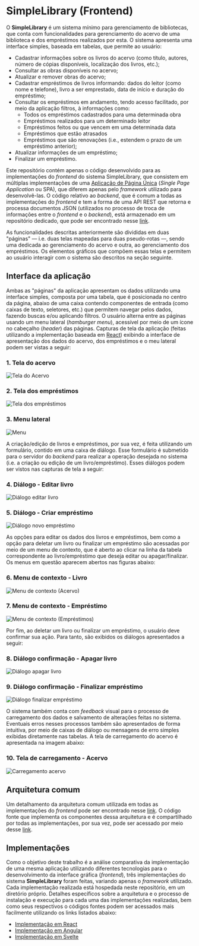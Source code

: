 # SimpleLibrary (Frontend)

O **SimpleLibrary** é um sistema mínimo para gerenciamento de bibliotecas, que conta
com funcionalidades para gerenciamento do acervo de uma biblioteca e dos
empréstimos realizados por esta. O sistema apresenta uma interface simples,
baseada em tabelas, que permite ao usuário:

- Cadastrar informações sobre os livros do acervo (como título, autores, número
de cópias disponíveis, localização dos livros, etc.);
- Consultar as obras disponíveis no acervo;
- Atualizar e remover obras do acervo;
- Cadastrar empréstimos de livros informando: dados do leitor (como nome e
telefone), livro a ser emprestado, data de início e duração do empréstimo;
- Consultar os empréstimos em andamento, tendo acesso facilitado, por meio da
aplicação filtros, à informações como:
  - Todos os empréstimos cadastrados para uma determinada obra
  - Empréstimos realizados para um determinado leitor
  - Empréstimos feitos ou que vencem em uma determinada data
  - Empréstimos que estão atrasados
  - Empréstimos que são renovações (i.e., estendem o prazo de um empréstimo
    anterior);
- Atualizar informações de um empréstimo;
- Finalizar um empréstimo.

Este repositório contém apenas o código desenvolvido para as implementações do
*frontend* do sistema SimpleLibrary, que consistem em múltiplas implementações
de uma [Aplicação de Página
Única](https://pt.wikipedia.org/wiki/Aplicativo_de_p%C3%A1gina_%C3%BAnica)
(*Single Page Application* ou SPA), que diferem apenas pelo *framework*
utilizado para desenvolvê-las. O código relativo ao *backend*, que é comum a
todas as implementações do *frontend* e tem a forma de uma API REST que retorna
e processa documentos JSON (utilizados no processo de troca de informações entre
o *frontend* e o *backend*), está armazenado em um repositório dedicado, que
pode ser encontrado nesse
[link](https://github.com/PedroPires20/SimpleLibrary-Backend.git).

As funcionalidades descritas anteriormente são divididas em duas "páginas" —
i.e. duas telas mapeadas para duas pseudo-rotas —, sendo uma dedicada ao
gerenciamento do acervo e outra, ao gerenciamento dos empréstimos. Os elementos
gráficos que compõem essas telas e permitem ao usuário interagir com o sistema
são descritos na seção seguinte.

## Interface da aplicação

Ambas as "páginas" da aplicação apresentam os dados utilizando uma interface
simples, composta por uma tabela, que é posicionada no centro da página, abaixo
de uma caixa contendo componentes de entrada (como caixas de texto, seletores,
etc.) que permitem navegar pelos dados, fazendo buscas e/ou aplicando filtros. O
usuário alterna entre as páginas usando um menu lateral (*hamburger menu*),
acessível por meio de um ícone no cabeçalho (*header*) das páginas. Capturas de
tela da aplicação (feitas utilizando a implementação baseada em
[React](https://react.dev/)) exibindo a interface de apresentação dos dados do
acervo, dos empréstimos e o meu lateral podem ser vistas a seguir:

### 1. Tela do acervo

![Tela do Acervo](docs/Tela_Acervo.png)

### 2. Tela dos empréstimos

![Tela dos empréstimos](docs/Tela_Emprestimos.png)

### 3. Menu lateral

![Menu](docs/Menu.png)

A criação/edição de livros e empréstimos, por sua vez, é feita utilizando um
formulário, contido em uma caixa de diálogo. Esse formulário é submetido para o
servidor do *backend* para realizar a operação desejada no sistema (i.e. a
criação ou edição de um livro/empréstimo). Esses diálogos podem ser vistos nas
capturas de tela a seguir:

### 4. Diálogo - Editar livro

![Diálogo editar livro](docs/Dialogo_Criar_Editar.png)

### 5. Diálogo - Criar empréstimo

![Diálogo novo empréstimo](docs/Dialogo_Criar_Emprestimo.png)

As opções para editar os dados dos livros e empréstimos, bem como a opção para
deletar um livro ou finalizar um empréstimo são acessadas por meio de um menu de
contexto, que é aberto ao clicar na linha da tabela correspondente ao
livro/empréstimo que deseja editar ou apagar/finalizar. Os menus em questão
aparecem abertos nas figuras abaixo:

### 6. Menu de contexto - Livro

![Menu de contexto (Acervo)](docs/Menu_Contexto.png)

### 7. Menu de contexto - Empréstimo

![Menu de contexto (Empréstimos)](docs/Menu_Contexto_Emprestimo.png)

Por fim, ao deletar um livro ou finalizar um empréstimo, o usuário deve
confirmar sua ação. Para tanto, são exibidos os diálogos apresentados a seguir:

### 8. Diálogo confirmação - Apagar livro

![Diálogo apagar livro](docs/Dialogo_Deletar.png)

### 9. Diálogo confirmação - Finalizar empréstimo

![Diálogo finalizar empréstimo](docs/Dialogo_Finalizar.png)

O sistema também conta com *feedback* visual para o processo de carregamento dos
dados e salvamento de alterações feitas no sistema. Eventuais erros nesses
processos também são apresentados de forma intuitiva, por meio de caixas de
diálogo ou mensagens de erro simples exibidas diretamente nas tabelas. A tela de
carregamento do acervo é apresentada na imagem abaixo:

### 10. Tela de carregamento - Acervo

![Carregamento acervo](docs/Carregamento_Acervo.png)

## Arquitetura comum

Um detalhamento da arquitetura comum utilizada em todas as implementações do
*frontend* pode ser encontrado nesse [link](docs/arquitetura.md). O código fonte
que implementa os componentes dessa arquitetura e é compartilhado por todas as
implementações, por sua vez, pode ser acessado por meio desse
[link](common/README.md).

## Implementações

Como o objetivo deste trabalho é a análise comparativa da implementação de uma
mesma aplicação utilizando diferentes tecnologias para o desenvolvimento da
interface gráfica (*frontend*), três implementações do sistema
**SimpleLibrary** foram feitas, variando apenas o *framework* utilizado. Cada
implementação realizada está hospedada neste repositório, em um diretório
próprio. Detalhes específicos sobre a arquitetura e o processo de instalação e
execução para cada uma das implementações realizadas, bem como seus respectivos
o códigos fontes podem ser acessados mais facilmente utilizando os links
listados abaixo:

- [Implementação em React](React/README.md)
- [Implementação em Angular](Angular/README.md)
- [Implementação em Svelte](Svelte/README.md)
